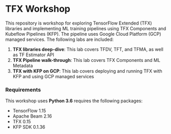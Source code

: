 # TFX Workshop

This repository is workshop for exploring TensorFlow Extended (TFX) libraries and implementing ML training pipelines using TFX Components and Kubeflow Pipelines (KFP). The pipeline uses Google Cloud Platform (GCP) managed services. The following labs are included:

1. **TFX libraries deep-dive**: This lab covers TFDV, TFT, and TFMA, as well as TF Estimator API
2. **TFX Pipeline walk-through**: This lab covers TFX Components and ML Metadata
3. **TFX with KFP on GCP**: This lab covers deploying and running TFX with KFP and using GCP managed services


### Requirements

This workshop uses **Python 3.6** requires the following packages:

* TensorFlow 1.15
* Apache Beam  2.16
* TFX  0.15
* KFP SDK 0.1.36

